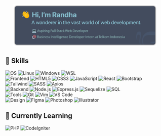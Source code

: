 <p align="center">
  <img src="./assets/githubBanner.png" alt="Randha - Aspiring Full Stack Developer" width="90%">
</p>

## 🚀 Skills
![OS](https://img.shields.io/badge/OS-434C5E?style=for-the-badge)
![Linux](https://img.shields.io/badge/Linux-434C5E?style=for-the-badge&logo=linux&logoColor=EBCB8B)
![Windows](https://img.shields.io/badge/Windows-434C5E?style=for-the-badge&logo=windows&logoColor=88C0D0)
![WSL](https://img.shields.io/badge/WSL-434C5E?style=for-the-badge&logo=windows&logoColor=ECEFF4)
<br/>
![Frontend](https://img.shields.io/badge/Frontend-434C5E?style=for-the-badge)
![HTML5](https://img.shields.io/badge/HTML5-434C5E?style=for-the-badge&logo=html5&logoColor=D08770)
![CSS3](https://img.shields.io/badge/CSS3-434C5E?style=for-the-badge&logo=css3&logoColor=81A1C1)
![JavaScript](https://img.shields.io/badge/JavaScript-434C5E?style=for-the-badge&logo=javascript&logoColor=EBCB8B)
![React](https://img.shields.io/badge/React-434C5E?style=for-the-badge&logo=react&logoColor=88C0D0)
![Bootstrap](https://img.shields.io/badge/Bootstrap-434C5E?style=for-the-badge&logo=bootstrap&logoColor=B48EAD)
![Tailwind](https://img.shields.io/badge/Tailwind_CSS-434C5E?style=for-the-badge&logo=tailwind-css&logoColor=88C0D0)
![SASS](https://img.shields.io/badge/SASS-434C5E?style=for-the-badge&logo=sass&logoColor=B48EAD)
![Axios](https://img.shields.io/badge/Axios-434C5E?style=for-the-badge&logo=axios&logoColor=81A1C1)
<br/>
![Backend](https://img.shields.io/badge/Backend-434C5E?style=for-the-badge)
![Node.js](https://img.shields.io/badge/Node.js-434C5E?style=for-the-badge&logo=node.js&logoColor=A3BE8C)
![Express.js](https://img.shields.io/badge/Express.js-434C5E?style=for-the-badge&logo=express&logoColor=ECEFF4)
![Sequelize](https://img.shields.io/badge/Sequelize-434C5E?style=for-the-badge&logo=sequelize&logoColor=81A1C1)
![SQL](https://img.shields.io/badge/SQL-434C5E?style=for-the-badge&logo=postgresql&logoColor=81A1C1)
<br/>
![Tools](https://img.shields.io/badge/Tools-434C5E?style=for-the-badge)
![Git](https://img.shields.io/badge/Git-434C5E?style=for-the-badge&logo=git&logoColor=D08770)
![Vim](https://img.shields.io/badge/Vim-434C5E?style=for-the-badge&logo=vim&logoColor=A3BE8C)
![VS Code](https://img.shields.io/badge/VS_Code-434C5E?style=for-the-badge&logo=visual-studio-code&logoColor=88C0D0)
<br/>
![Design](https://img.shields.io/badge/Design-434C5E?style=for-the-badge)
![Figma](https://img.shields.io/badge/Figma-434C5E?style=for-the-badge&logo=figma&logoColor=BF616A)
![Photoshop](https://img.shields.io/badge/Photoshop-434C5E?style=for-the-badge&logo=adobe-photoshop&logoColor=81A1C1)
![Illustrator](https://img.shields.io/badge/Illustrator-434C5E?style=for-the-badge&logo=adobe-illustrator&logoColor=D08770)

## 🌱 Currently Learning
![PHP](https://img.shields.io/badge/PHP-434C5E?style=for-the-badge&logo=php&logoColor=81A1C1)
![CodeIgniter](https://img.shields.io/badge/CodeIgniter-434C5E?style=for-the-badge&logo=codeigniter&logoColor=D08770)

<!--
## 📊 GitHub Stats
[![GitHub Streak](https://github-readme-streak-stats.herokuapp.com?user=randhayoga&theme=nord&hide_border=true&background=434C5E&stroke=ECEFF4&ring=88C0D0&fire=EBCB8B&currStreakNum=ECEFF4&sideNums=ECEFF4&currStreakLabel=ECEFF4&sideLabels=ECEFF4&dates=D8DEE9&width=200)](https://git.io/streak-stats)
[![Top Langs](https://github-readme-stats.vercel.app/api/top-langs/?username=randhayoga&layout=compact&theme=nord&hide_border=true&bg_color=434C5E)](https://github.com/anuraghazra/github-readme-stats)
-->
